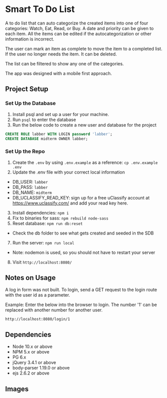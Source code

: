 # Smart To Do List

A to do list that can auto categorize the created items into one of four categories: Watch, Eat, Read, or Buy. A date and priority can be given to each item. All the items can be edited if the autocategorization or other information is incorrect.

The user can mark an item as complete to move the item to a completed list. If the user no longer needs the item. It can be deleted.

The list can be filtered to show any one of the categories.

The app was designed with a mobile first approach.

## Project Setup

### Set Up the Database

1. Install psql and set up a user for your machine.
2. Run `psql` to enter the database
3. Run the below code to create a new user and database for the project

```sql
CREATE ROLE labber WITH LOGIN password 'labber';
CREATE DATABASE midterm OWNER labber;
```

### Set Up the Repo

1. Create the `.env` by using `.env.example` as a reference: `cp .env.example .env`
2. Update the .env file with your correct local information

- DB_USER: `labber`
- DB_PASS: `labber`
- DB_NAME: `midterm`
- DB_UCLASSIFY_READ_KEY: sign up for a free uClassify account at https://www.uclassify.com/ and add your read key here.

3. Install dependencies: `npm i`
4. Fix to binaries for sass: `npm rebuild node-sass`
5. Reset database: `npm run db:reset`

- Check the db folder to see what gets created and seeded in the SDB

7. Run the server: `npm run local`

- Note: nodemon is used, so you should not have to restart your server

8. Visit `http://localhost:8080/`

## Notes on Usage

A log in form was not built. To login, send a GET request to the login route with the user id as a parameter.

Example: Enter the below into the browser to login. The number '1' can be replaced with another number for another user.

```
http://localhost:8080/login/1
```

## Dependencies

- Node 10.x or above
- NPM 5.x or above
- PG 6.x
- jQuery 3.4.1 or above
- body-parser 1.19.0 or above
- ejs 2.6.2 or above

## Images
